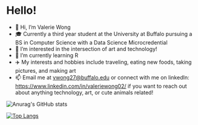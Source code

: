 # Hello!

- 👋 Hi, I’m Valerie Wong
- 🎓 Currently a third year student at the University at Buffalo pursuing a BS in Computer Science with a Data Science Microcredential
- 👀 I’m interested in the intersection of art and technology!
- 🌱 I’m currently learning R
- ✈️ My interests and hobbies include traveling, eating new foods, taking pictures, and making art
- 📫 Email me at vwong27@buffalo.edu or connect with me on linkedIn: https://www.linkedin.com/in/valeriewong02/ if you want to reach out about anything technology, art, or cute animals related!

![Anurag's GitHub stats](https://github-readme-stats.vercel.app/api?username=vwong175&show_icons=true&theme=onedark)

[![Top Langs](https://github-readme-stats.vercel.app/api/top-langs/?username=vwong175&theme=onedark)](https://github.com/anuraghazra/github-readme-stats)

<!---
vwong175/vwong175 is a ✨ special ✨ repository because its `README.md` (this file) appears on your GitHub profile.
You can click the Preview link to take a look at your changes.
--->
